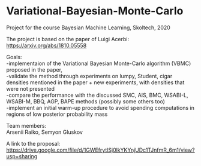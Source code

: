 # Variational-Bayesian-Monte-Carlo
Project for the course Bayesian Machine Learning, Skoltech, 2020

The project is based on the paper of Luigi Acerbi: \
https://arxiv.org/abs/1810.05558

Goals: \
-implementaion of the Variational Bayesian Monte-Carlo algorithm (VBMC) proposed in the paper, \
-validate the method through experiments on lumpy, Student, cigar densities mentioned in the paper + new experiments, with densities that were not presented \
-compare the performance with the discussed SMC, AIS, BMC, WSABI-L, WSABI-M, BBQ, AGP, BAPE methods (possibly some others too)\
-implement an initial warm-up procedure to avoid spending computations in regions of low posterior probability mass


Team members: \
Arsenii Raiko, Semyon Gluskov

A link to the proposal:
https://drive.google.com/file/d/1GWEfrytlSj0lkYKYnjUDc1TJnfmR_6m1/view?usp=sharing
